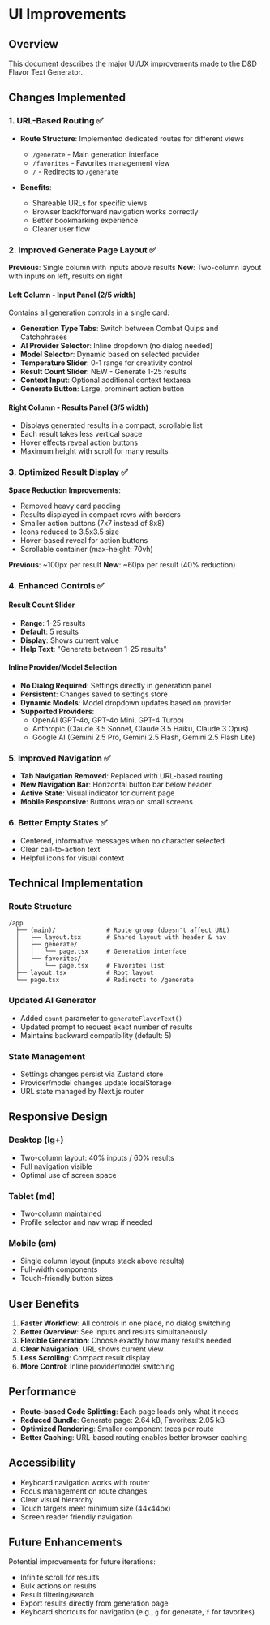 # UI Improvements

## Overview
This document describes the major UI/UX improvements made to the D&D Flavor Text Generator.

## Changes Implemented

### 1. URL-Based Routing ✅
- **Route Structure**: Implemented dedicated routes for different views
  - `/generate` - Main generation interface
  - `/favorites` - Favorites management view
  - `/` - Redirects to `/generate`
  
- **Benefits**:
  - Shareable URLs for specific views
  - Browser back/forward navigation works correctly
  - Better bookmarking experience
  - Clearer user flow

### 2. Improved Generate Page Layout ✅
**Previous**: Single column with inputs above results
**New**: Two-column layout with inputs on left, results on right

#### Left Column - Input Panel (2/5 width)
Contains all generation controls in a single card:
- **Generation Type Tabs**: Switch between Combat Quips and Catchphrases
- **AI Provider Selector**: Inline dropdown (no dialog needed)
- **Model Selector**: Dynamic based on selected provider
- **Temperature Slider**: 0-1 range for creativity control
- **Result Count Slider**: NEW - Generate 1-25 results
- **Context Input**: Optional additional context textarea
- **Generate Button**: Large, prominent action button

#### Right Column - Results Panel (3/5 width)
- Displays generated results in a compact, scrollable list
- Each result takes less vertical space
- Hover effects reveal action buttons
- Maximum height with scroll for many results

### 3. Optimized Result Display ✅
**Space Reduction Improvements**:
- Removed heavy card padding
- Results displayed in compact rows with borders
- Smaller action buttons (7x7 instead of 8x8)
- Icons reduced to 3.5x3.5 size
- Hover-based reveal for action buttons
- Scrollable container (max-height: 70vh)

**Previous**: ~100px per result
**New**: ~60px per result (40% reduction)

### 4. Enhanced Controls ✅

#### Result Count Slider
- **Range**: 1-25 results
- **Default**: 5 results
- **Display**: Shows current value
- **Help Text**: "Generate between 1-25 results"

#### Inline Provider/Model Selection
- **No Dialog Required**: Settings directly in generation panel
- **Persistent**: Changes saved to settings store
- **Dynamic Models**: Model dropdown updates based on provider
- **Supported Providers**:
  - OpenAI (GPT-4o, GPT-4o Mini, GPT-4 Turbo)
  - Anthropic (Claude 3.5 Sonnet, Claude 3.5 Haiku, Claude 3 Opus)
  - Google AI (Gemini 2.5 Pro, Gemini 2.5 Flash, Gemini 2.5 Flash Lite)

### 5. Improved Navigation ✅
- **Tab Navigation Removed**: Replaced with URL-based routing
- **New Navigation Bar**: Horizontal button bar below header
- **Active State**: Visual indicator for current page
- **Mobile Responsive**: Buttons wrap on small screens

### 6. Better Empty States ✅
- Centered, informative messages when no character selected
- Clear call-to-action text
- Helpful icons for visual context

## Technical Implementation

### Route Structure
```
/app
  ├── (main)/              # Route group (doesn't affect URL)
  │   ├── layout.tsx       # Shared layout with header & nav
  │   ├── generate/
  │   │   └── page.tsx     # Generation interface
  │   └── favorites/
  │       └── page.tsx     # Favorites list
  ├── layout.tsx           # Root layout
  └── page.tsx             # Redirects to /generate
```

### Updated AI Generator
- Added `count` parameter to `generateFlavorText()`
- Updated prompt to request exact number of results
- Maintains backward compatibility (default: 5)

### State Management
- Settings changes persist via Zustand store
- Provider/model changes update localStorage
- URL state managed by Next.js router

## Responsive Design

### Desktop (lg+)
- Two-column layout: 40% inputs / 60% results
- Full navigation visible
- Optimal use of screen space

### Tablet (md)
- Two-column maintained
- Profile selector and nav wrap if needed

### Mobile (sm)
- Single column layout (inputs stack above results)
- Full-width components
- Touch-friendly button sizes

## User Benefits

1. **Faster Workflow**: All controls in one place, no dialog switching
2. **Better Overview**: See inputs and results simultaneously
3. **Flexible Generation**: Choose exactly how many results needed
4. **Clear Navigation**: URL shows current view
5. **Less Scrolling**: Compact result display
6. **More Control**: Inline provider/model switching

## Performance

- **Route-based Code Splitting**: Each page loads only what it needs
- **Reduced Bundle**: Generate page: 2.64 kB, Favorites: 2.05 kB
- **Optimized Rendering**: Smaller component trees per route
- **Better Caching**: URL-based routing enables better browser caching

## Accessibility

- Keyboard navigation works with router
- Focus management on route changes
- Clear visual hierarchy
- Touch targets meet minimum size (44x44px)
- Screen reader friendly navigation

## Future Enhancements

Potential improvements for future iterations:
- Infinite scroll for results
- Bulk actions on results
- Result filtering/search
- Export results directly from generation page
- Keyboard shortcuts for navigation (e.g., `g` for generate, `f` for favorites)